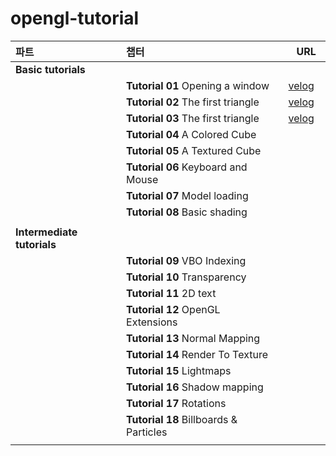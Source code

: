 # opengl-tutorial

|  파트　 | 챕터 | 　URL　 |
|:---|:---|:---:|
| **Basic tutorials** | 　 | 　 |
|  |  **Tutorial 01** Opening a window | [velog](https://velog.io/@serinyoon/Graphics-OpenGL-Tutorial-01.-Opening-a-window) |
|  |  **Tutorial 02** The first triangle | [velog](https://velog.io/@serinyoon/Graphics-OpenGL-Tutorial-02.-The-first-triangle) |
|  |  **Tutorial 03** The first triangle | [velog](https://velog.io/@serinyoon/Graphics-OpenGL-Tutorial-03.-Matrices) |
|  |  **Tutorial 04** A Colored Cube | |
|  |  **Tutorial 05** A Textured Cube | |
|  |  **Tutorial 06** Keyboard and Mouse | |
|  |  **Tutorial 07** Model loading | |
|  |  **Tutorial 08** Basic shading | |
|||||
| **Intermediate tutorials** | 　 | 　 |
|  |  **Tutorial 09** VBO Indexing | |
|  |  **Tutorial 10** Transparency | |
|  |  **Tutorial 11** 2D text | |
|  |  **Tutorial 12** OpenGL Extensions | |
|  |  **Tutorial 13** Normal Mapping | |
|  |  **Tutorial 14** Render To Texture | |
|  |  **Tutorial 15** Lightmaps | |
|  |  **Tutorial 16** Shadow mapping | |
|  |  **Tutorial 17** Rotations | |
|  |  **Tutorial 18** Billboards & Particles | |
|||||
